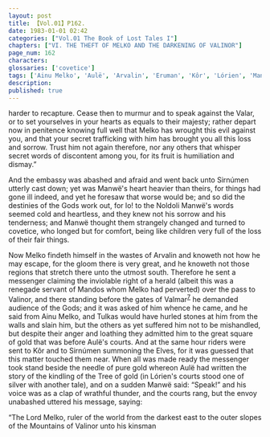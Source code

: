 ```yaml
---
layout: post
title: 【Vol.01】P162.
date: 1983-01-01 02:42
categories: ["Vol.01 The Book of Lost Tales I"]
chapters: ["VI. THE THEFT OF MELKO AND THE DARKENING OF VALINOR"]
page_num: 162
characters: 
glossaries: ['covetice']
tags: ['Ainu Melko', 'Aulë', 'Arvalin', 'Eruman', 'Kôr', 'Lórien', 'Mandos']
description: 
published: true
---
```


<p style="text-indent: 0;">
harder to recapture. Cease then to murmur and to speak against the Valar, or to set yourselves in your hearts as equals to their majesty; rather depart now in penitence knowing full well that Melko has wrought this evil against you, and that your secret trafficking with him has brought you all this loss and sorrow. Trust him not again therefore, nor any others that whisper secret words of discontent among you, for its fruit is humiliation and dismay.”
</p>

And the embassy was abashed and afraid and went back unto Sirnúmen utterly cast down; yet was Manwë's heart heavier than theirs, for things had gone ill indeed, and yet he foresaw that worse would be; and so did the destinies of the Gods work out, for lo! to the Noldoli Manwë's words seemed cold and heartless, and they knew not his sorrow and his tenderness; and Manwë thought them strangely changed and turned to covetice, who longed but for comfort, being like children very full of the loss of their fair things.

Now Melko findeth himself in the wastes of Arvalin and knoweth not how he may escape, for the gloom there is very great, and he knoweth not those regions that stretch there unto the utmost south. Therefore he sent a messenger claiming the inviolable right of a herald (albeit this was a renegade servant of Mandos whom Melko had perverted) over the pass to Valinor, and there standing before the gates of Valmar<SUP>[7]({{site.baseurl}}/vol01-p171)</SUP> he demanded audience of the Gods; and it was asked of him whence he came, and he said from Ainu Melko, and Tulkas would have hurled stones at him from the walls and slain him, but the others as yet suffered him not to be mishandled, but despite their anger and loathing they admitted him to the great square of gold that was before Aulë's courts. And at the same hour riders were sent to Kôr and to Sirnúmen summoning the Elves, for it was guessed that this matter touched them near. When all was made ready the messenger took stand beside the needle of pure gold whereon Aulë had written the story of the kindling of the Tree of gold (in Lórien's courts stood one of silver with another tale), and on a sudden Manwë said: “Speak!” and his voice was as a clap of wrathful thunder, and the courts rang, but the envoy unabashed uttered his message, saying:

“The Lord Melko, ruler of the world from the darkest east to the outer slopes of the Mountains of Valinor unto his kinsman

